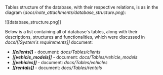Tables structure of the database, with their respective relations, is as in the diagram (*docs/note_attachments/database_structure.png*):

![[database_structure.png]]

Below is a list containing all of database's tables, along with their descriptions, structures and functionalities, which were discussed in *docs/[[System's requirements]]* document:

- ***[[clients]]*** - document: *docs/Tables/clients*
- ***[[vehicle_models]]*** - document: *docs/Tables/vehicle_models*
- ***[[vehicles]]*** - document: *docs/Tables/vehicles*
- ***[[rentals]]*** - document: *docs/Tables/rentals*